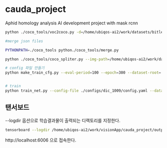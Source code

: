 # cauda_project
Aphid homology analysis AI development project with mask rcnn 


```sh
python ./coco_tools/voc2coco.py -d=/home/ubiqos-ai2/work/datasets/bitles -n=dic_1009 -o=./temp/dic_1009/anno.json

#merge json files

PYTHONPATH=./coco_tools python./coco_tools/merge.py

python ./coco_tools/coco_spliter.py --img-path=/home/ubiqos-ai2/work/datasets/bitles/images --json-path=./temp/all/anno.json --output-path=./temp/all --train-ratio=0.8 --test-ratio=0.1

# config 파일 만들기 
python make_train_cfg.py --eval-period=100 --epoch=300 --dataset-root=./temp  --dataset-name=all  --batch=6 --base-config-file=COCO-InstanceSegmentation/mask_rcnn_X_101_32x8d_FPN_3x.yaml


# train
python train_net.py --config-file ./configs/dic_1009/config.yaml --dataset-path=./temp --dataset-name=dic_1009 --image-root=/home/ubiqos-ai2/work/datasets/bitles/dic_1009/voc --num-gpus 1


```

## 탠서보드 

--logdir 옵션으로 학습결과물이 출력되는 디랙토리를 지정한다.<br>

```sh
tensorboard --logdir /home/ubiqos-ai2/work/visionApp/cauda_project/output/all
```
http://localhost:6006 으로 접속한다.<br>
